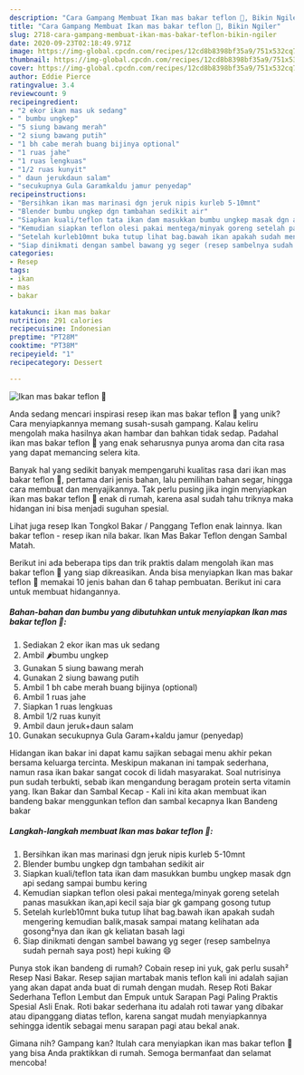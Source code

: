 ```yaml
---
description: "Cara Gampang Membuat Ikan mas bakar teflon 🐠, Bikin Ngiler"
title: "Cara Gampang Membuat Ikan mas bakar teflon 🐠, Bikin Ngiler"
slug: 2718-cara-gampang-membuat-ikan-mas-bakar-teflon-bikin-ngiler
date: 2020-09-23T02:18:49.971Z
image: https://img-global.cpcdn.com/recipes/12cd8b8398bf35a9/751x532cq70/ikan-mas-bakar-teflon-🐠-foto-resep-utama.jpg
thumbnail: https://img-global.cpcdn.com/recipes/12cd8b8398bf35a9/751x532cq70/ikan-mas-bakar-teflon-🐠-foto-resep-utama.jpg
cover: https://img-global.cpcdn.com/recipes/12cd8b8398bf35a9/751x532cq70/ikan-mas-bakar-teflon-🐠-foto-resep-utama.jpg
author: Eddie Pierce
ratingvalue: 3.4
reviewcount: 9
recipeingredient:
- "2 ekor ikan mas uk sedang"
- " bumbu ungkep"
- "5 siung bawang merah"
- "2 siung bawang putih"
- "1 bh cabe merah buang bijinya optional"
- "1 ruas jahe"
- "1 ruas lengkuas"
- "1/2 ruas kunyit"
- " daun jerukdaun salam"
- "secukupnya Gula Garamkaldu jamur penyedap"
recipeinstructions:
- "Bersihkan ikan mas marinasi dgn jeruk nipis kurleb 5-10mnt"
- "Blender bumbu ungkep dgn tambahan sedikit air"
- "Siapkan kuali/teflon tata ikan dam masukkan bumbu ungkep masak dgn api sedang sampai bumbu kering"
- "Kemudian siapkan teflon olesi pakai mentega/minyak goreng setelah panas masukkan ikan,api kecil saja biar gk gampang gosong tutup"
- "Setelah kurleb10mnt buka tutup lihat bag.bawah ikan apakah sudah mengering kemudian balik,masak sampai matang kelihatan ada gosong²nya dan ikan gk keliatan basah lagi"
- "Siap dinikmati dengan sambel bawang yg seger (resep sambelnya sudah pernah saya post) hepi kuking 😄"
categories:
- Resep
tags:
- ikan
- mas
- bakar

katakunci: ikan mas bakar 
nutrition: 291 calories
recipecuisine: Indonesian
preptime: "PT28M"
cooktime: "PT38M"
recipeyield: "1"
recipecategory: Dessert

---
```



![Ikan mas bakar teflon 🐠](https://img-global.cpcdn.com/recipes/12cd8b8398bf35a9/751x532cq70/ikan-mas-bakar-teflon-🐠-foto-resep-utama.jpg)

Anda sedang mencari inspirasi resep ikan mas bakar teflon 🐠 yang unik? Cara menyiapkannya memang susah-susah gampang. Kalau keliru mengolah maka hasilnya akan hambar dan bahkan tidak sedap. Padahal ikan mas bakar teflon 🐠 yang enak seharusnya punya aroma dan cita rasa yang dapat memancing selera kita.

Banyak hal yang sedikit banyak mempengaruhi kualitas rasa dari ikan mas bakar teflon 🐠, pertama dari jenis bahan, lalu pemilihan bahan segar, hingga cara membuat dan menyajikannya. Tak perlu pusing jika ingin menyiapkan ikan mas bakar teflon 🐠 enak di rumah, karena asal sudah tahu triknya maka hidangan ini bisa menjadi suguhan spesial.

Lihat juga resep Ikan Tongkol Bakar / Panggang Teflon enak lainnya. Ikan bakar teflon - resep ikan nila bakar. Ikan Mas Bakar Teflon dengan Sambal Matah.


Berikut ini ada beberapa tips dan trik praktis dalam mengolah ikan mas bakar teflon 🐠 yang siap dikreasikan. Anda bisa menyiapkan Ikan mas bakar teflon 🐠 memakai 10 jenis bahan dan 6 tahap pembuatan. Berikut ini cara untuk membuat hidangannya.

<!--inarticleads1-->

##### Bahan-bahan dan bumbu yang dibutuhkan untuk menyiapkan Ikan mas bakar teflon 🐠:

1. Sediakan 2 ekor ikan mas uk sedang
1. Ambil  🌶️bumbu ungkep
1. Gunakan 5 siung bawang merah
1. Gunakan 2 siung bawang putih
1. Ambil 1 bh cabe merah buang bijinya (optional)
1. Ambil 1 ruas jahe
1. Siapkan 1 ruas lengkuas
1. Ambil 1/2 ruas kunyit
1. Ambil  daun jeruk+daun salam
1. Gunakan secukupnya Gula Garam+kaldu jamur (penyedap)


Hidangan ikan bakar ini dapat kamu sajikan sebagai menu akhir pekan bersama keluarga tercinta. Meskipun makanan ini tampak sederhana, namun rasa ikan bakar sangat cocok di lidah masyarakat. Soal nutrisinya pun sudah terbukti, sebab ikan mengandung beragam protein serta vitamin yang. Ikan Bakar dan Sambal Kecap - Kali ini kita akan membuat ikan bandeng bakar menggunkan teflon dan sambal kecapnya Ikan Bandeng bakar 

<!--inarticleads2-->

##### Langkah-langkah membuat Ikan mas bakar teflon 🐠:

1. Bersihkan ikan mas marinasi dgn jeruk nipis kurleb 5-10mnt
1. Blender bumbu ungkep dgn tambahan sedikit air
1. Siapkan kuali/teflon tata ikan dam masukkan bumbu ungkep masak dgn api sedang sampai bumbu kering
1. Kemudian siapkan teflon olesi pakai mentega/minyak goreng setelah panas masukkan ikan,api kecil saja biar gk gampang gosong tutup
1. Setelah kurleb10mnt buka tutup lihat bag.bawah ikan apakah sudah mengering kemudian balik,masak sampai matang kelihatan ada gosong²nya dan ikan gk keliatan basah lagi
1. Siap dinikmati dengan sambel bawang yg seger (resep sambelnya sudah pernah saya post) hepi kuking 😄


Punya stok ikan bandeng di rumah? Cobain resep ini yuk, gak perlu susah² Resep Nasi Bakar. Resep sajian martabak manis teflon kali ini adalah sajian yang akan dapat anda buat di rumah dengan mudah. Resep Roti Bakar Sederhana Teflon Lembut dan Empuk untuk Sarapan Pagi Paling Praktis Spesial Asli Enak. Roti bakar sederhana itu adalah roti tawar yang dibakar atau dipanggang diatas teflon, karena sangat mudah menyiapkannya sehingga identik sebagai menu sarapan pagi atau bekal anak. 

Gimana nih? Gampang kan? Itulah cara menyiapkan ikan mas bakar teflon 🐠 yang bisa Anda praktikkan di rumah. Semoga bermanfaat dan selamat mencoba!

